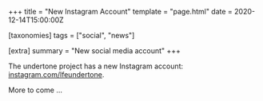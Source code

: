 +++
title = "New Instagram Account"
template = "page.html"
date = 2020-12-14T15:00:00Z

[taxonomies]
tags = ["social", "news"]

[extra]
summary = "New social media account"
+++

The undertone project has a new Instagram account: [instagram.com/lfeundertone](https://www.instagram.com/lfeundertone/).

More to come ...

